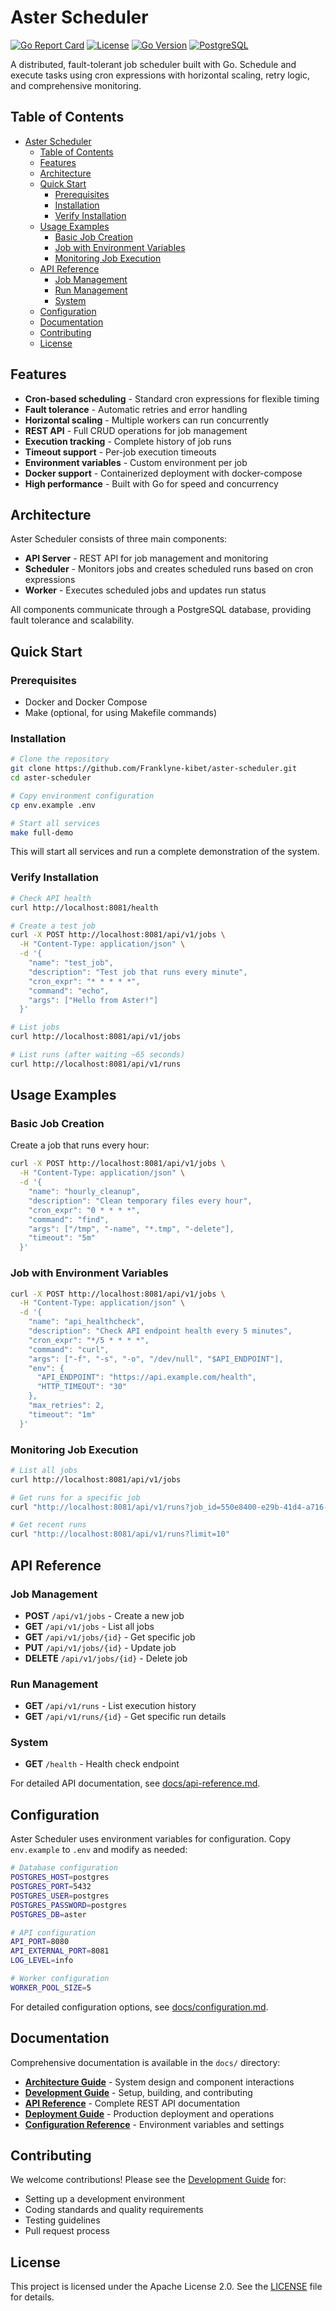 # Aster Scheduler

[![Go Report Card](https://goreportcard.com/badge/github.com/Franklyne-kibet/aster-scheduler?refresh=1)](https://goreportcard.com/report/github.com/Franklyne-kibet/aster-scheduler)
[![License](https://img.shields.io/badge/License-Apache%202.0-blue.svg)](https://opensource.org/licenses/Apache-2.0)
[![Go Version](https://img.shields.io/badge/Go-1.21+-00ADD8?logo=go)](https://golang.org/)
[![PostgreSQL](https://img.shields.io/badge/PostgreSQL-13+-336791?logo=postgresql)](https://www.postgresql.org/)

A distributed, fault-tolerant job scheduler built with Go. Schedule and execute tasks using cron expressions with horizontal scaling, retry logic, and comprehensive monitoring.

## Table of Contents

- [Aster Scheduler](#aster-scheduler)
  - [Table of Contents](#table-of-contents)
  - [Features](#features)
  - [Architecture](#architecture)
  - [Quick Start](#quick-start)
    - [Prerequisites](#prerequisites)
    - [Installation](#installation)
    - [Verify Installation](#verify-installation)
  - [Usage Examples](#usage-examples)
    - [Basic Job Creation](#basic-job-creation)
    - [Job with Environment Variables](#job-with-environment-variables)
    - [Monitoring Job Execution](#monitoring-job-execution)
  - [API Reference](#api-reference)
    - [Job Management](#job-management)
    - [Run Management](#run-management)
    - [System](#system)
  - [Configuration](#configuration)
  - [Documentation](#documentation)
  - [Contributing](#contributing)
  - [License](#license)

## Features

- **Cron-based scheduling** - Standard cron expressions for flexible timing
- **Fault tolerance** - Automatic retries and error handling
- **Horizontal scaling** - Multiple workers can run concurrently
- **REST API** - Full CRUD operations for job management
- **Execution tracking** - Complete history of job runs
- **Timeout support** - Per-job execution timeouts
- **Environment variables** - Custom environment per job
- **Docker support** - Containerized deployment with docker-compose
- **High performance** - Built with Go for speed and concurrency

## Architecture

Aster Scheduler consists of three main components:

- **API Server** - REST API for job management and monitoring
- **Scheduler** - Monitors jobs and creates scheduled runs based on cron expressions
- **Worker** - Executes scheduled jobs and updates run status

All components communicate through a PostgreSQL database, providing fault tolerance and scalability.

## Quick Start

### Prerequisites

- Docker and Docker Compose
- Make (optional, for using Makefile commands)

### Installation

```bash
# Clone the repository
git clone https://github.com/Franklyne-kibet/aster-scheduler.git
cd aster-scheduler

# Copy environment configuration
cp env.example .env

# Start all services
make full-demo
```

This will start all services and run a complete demonstration of the system.

### Verify Installation

```bash
# Check API health
curl http://localhost:8081/health

# Create a test job
curl -X POST http://localhost:8081/api/v1/jobs \
  -H "Content-Type: application/json" \
  -d '{
    "name": "test_job",
    "description": "Test job that runs every minute",
    "cron_expr": "* * * * *",
    "command": "echo",
    "args": ["Hello from Aster!"]
  }'

# List jobs
curl http://localhost:8081/api/v1/jobs

# List runs (after waiting ~65 seconds)
curl http://localhost:8081/api/v1/runs
```

## Usage Examples

### Basic Job Creation

Create a job that runs every hour:

```bash
curl -X POST http://localhost:8081/api/v1/jobs \
  -H "Content-Type: application/json" \
  -d '{
    "name": "hourly_cleanup",
    "description": "Clean temporary files every hour",
    "cron_expr": "0 * * * *",
    "command": "find",
    "args": ["/tmp", "-name", "*.tmp", "-delete"],
    "timeout": "5m"
  }'
```

### Job with Environment Variables

```bash
curl -X POST http://localhost:8081/api/v1/jobs \
  -H "Content-Type: application/json" \
  -d '{
    "name": "api_healthcheck",
    "description": "Check API endpoint health every 5 minutes",
    "cron_expr": "*/5 * * * *",
    "command": "curl",
    "args": ["-f", "-s", "-o", "/dev/null", "$API_ENDPOINT"],
    "env": {
      "API_ENDPOINT": "https://api.example.com/health",
      "HTTP_TIMEOUT": "30"
    },
    "max_retries": 2,
    "timeout": "1m"
  }'
```

### Monitoring Job Execution

```bash
# List all jobs
curl http://localhost:8081/api/v1/jobs

# Get runs for a specific job
curl "http://localhost:8081/api/v1/runs?job_id=550e8400-e29b-41d4-a716-446655440000"

# Get recent runs
curl "http://localhost:8081/api/v1/runs?limit=10"
```

## API Reference

### Job Management

- **POST** `/api/v1/jobs` - Create a new job
- **GET** `/api/v1/jobs` - List all jobs
- **GET** `/api/v1/jobs/{id}` - Get specific job
- **PUT** `/api/v1/jobs/{id}` - Update job
- **DELETE** `/api/v1/jobs/{id}` - Delete job

### Run Management

- **GET** `/api/v1/runs` - List execution history
- **GET** `/api/v1/runs/{id}` - Get specific run details

### System

- **GET** `/health` - Health check endpoint

For detailed API documentation, see [docs/api-reference.md](docs/api-reference.md).

## Configuration

Aster Scheduler uses environment variables for configuration. Copy `env.example` to `.env` and modify as needed:

```bash
# Database configuration
POSTGRES_HOST=postgres
POSTGRES_PORT=5432
POSTGRES_USER=postgres
POSTGRES_PASSWORD=postgres
POSTGRES_DB=aster

# API configuration
API_PORT=8080
API_EXTERNAL_PORT=8081
LOG_LEVEL=info

# Worker configuration
WORKER_POOL_SIZE=5
```

For detailed configuration options, see [docs/configuration.md](docs/configuration.md).

## Documentation

Comprehensive documentation is available in the `docs/` directory:

- **[Architecture Guide](docs/architecture.md)** - System design and component interactions
- **[Development Guide](docs/development.md)** - Setup, building, and contributing
- **[API Reference](docs/api-reference.md)** - Complete REST API documentation
- **[Deployment Guide](docs/deployment.md)** - Production deployment and operations
- **[Configuration Reference](docs/configuration.md)** - Environment variables and settings

## Contributing

We welcome contributions! Please see the [Development Guide](docs/development.md) for:

- Setting up a development environment
- Coding standards and quality requirements
- Testing guidelines
- Pull request process

## License

This project is licensed under the Apache License 2.0. See the [LICENSE](LICENSE) file for details.
